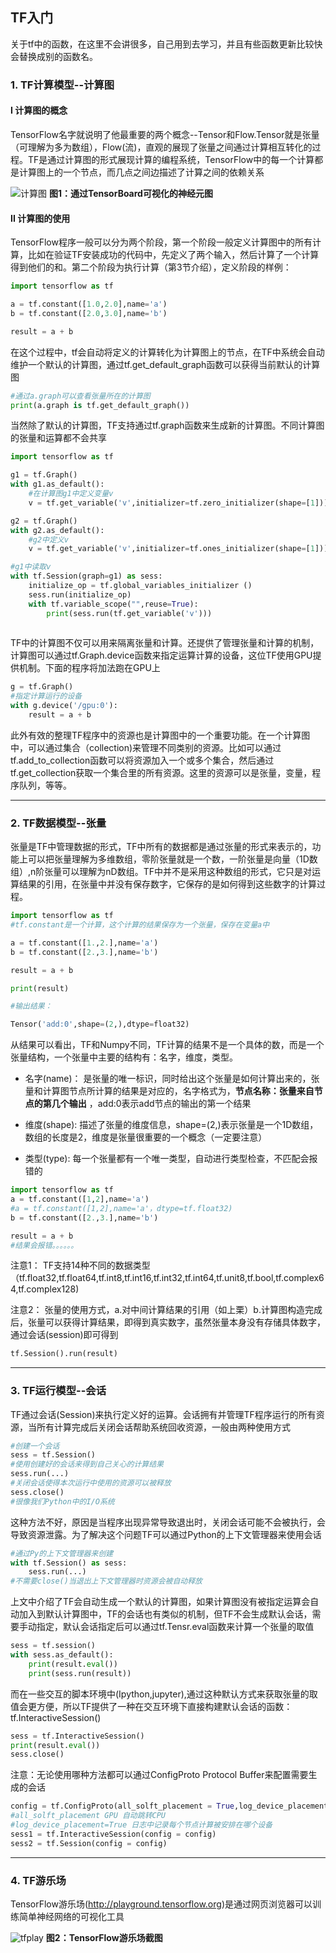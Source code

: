 ## TF入门

关于tf中的函数，在这里不会讲很多，自己用到去学习，并且有些函数更新比较快会替换成别的函数名。

### 1. TF计算模型--计算图

#### I 计算图的概念

TensorFlow名字就说明了他最重要的两个概念--Tensor和Flow.Tensor就是张量（可理解为多为数组），Flow(流)，直观的展现了张量之间通过计算相互转化的过程。TF是通过计算图的形式展现计算的编程系统，TensorFlow中的每一个计算都是计算图上的一个节点，而几点之间边描述了计算之间的依赖关系

![计算图](img/cmputeGraph.png)
**图1：通过TensorBoard可视化的神经元图**

#### II 计算图的使用

TensorFlow程序一般可以分为两个阶段，第一个阶段一般定义计算图中的所有计算，比如在验证TF安装成功的代码中，先定义了两个输入，然后计算了一个计算得到他们的和。第二个阶段为执行计算（第3节介绍），定义阶段的样例：

```python
import tensorflow as tf

a = tf.constant([1.0,2.0],name='a')
b = tf.constant([2.0,3.0],name='b')

result = a + b
```
在这个过程中，tf会自动将定义的计算转化为计算图上的节点，在TF中系统会自动维护一个默认的计算图，通过tf.get_default_graph函数可以获得当前默认的计算图

```python
#通过a.graph可以查看张量所在的计算图
print(a.graph is tf.get_default_graph())
```

当然除了默认的计算图，TF支持通过tf.graph函数来生成新的计算图。不同计算图的张量和运算都不会共享

```python
import tensorflow as tf

g1 = tf.Graph()
with g1.as_default():
	#在计算图g1中定义变量v
	v = tf.get_variable('v',initializer=tf.zero_initializer(shape=[1]))

g2 = tf.Graph()
with g2.as_default():
	#g2中定义v
	v = tf.get_variable('v',initializer=tf.ones_initializer(shape=[1]))

#g1中读取v
with tf.Session(graph=g1) as sess:
	initialize_op = tf.global_variables_initializer ()
	sess.run(initialize_op)
	with tf.variable_scope("",reuse=True):
		print(sess.run(tf.get_variable('v')))
	
```

TF中的计算图不仅可以用来隔离张量和计算。还提供了管理张量和计算的机制，计算图可以通过tf.Graph.device函数来指定运算计算的设备，这位TF使用GPU提供机制。下面的程序将加法跑在GPU上

```python
g = tf.Graph()
#指定计算运行的设备
with g.device('/gpu:0'):
	result = a + b
```

此外有效的整理TF程序中的资源也是计算图中的一个重要功能。在一个计算图中，可以通过集合（collection)来管理不同类别的资源。比如可以通过tf.add_to_collection函数可以将资源加入一个或多个集合，然后通过tf.get_collection获取一个集合里的所有资源。这里的资源可以是张量，变量，程序队列，等等。

---

### 2. TF数据模型--张量

张量是TF中管理数据的形式，TF中所有的数据都是通过张量的形式来表示的，功能上可以把张量理解为多维数组，零阶张量就是一个数，一阶张量是向量（1D数组）,n阶张量可以理解为nD数组。TF中并不是采用这种数组的形式，它只是对运算结果的引用，在张量中并没有保存数字，它保存的是如何得到这些数字的计算过程。

```python
import tensorflow as tf
#tf.constant是一个计算，这个计算的结果保存为一个张量，保存在变量a中

a = tf.constant([1.,2.],name='a')
b = tf.constant([2.,3.],name='b')

result = a + b

print(result)

#输出结果：

Tensor('add:0',shape=(2,),dtype=float32)
```

从结果可以看出，TF和Numpy不同，TF计算的结果不是一个具体的数，而是一个张量结构，一个张量中主要的结构有：名字，维度，类型。

+ 名字(name)： 是张量的唯一标识，同时给出这个张量是如何计算出来的，张量和计算图节点所计算的结果是对应的，名字格式为，**节点名称：张量来自节点的第几个输出** ，add:0表示add节点的输出的第一个结果

+ 维度(shape): 描述了张量的维度信息，shape=(2,)表示张量是一个1D数组，数组的长度是2，维度是张量很重要的一个概念（一定要注意）

+ 类型(type): 每一个张量都有一个唯一类型，自动进行类型检查，不匹配会报错的

```python
import tensorflow as tf
a = tf.constant([1,2],name='a')
#a = tf.constant([1,2],name='a'，dtype=tf.float32)
b = tf.constant([2.,3.],name='b')

result = a + b
#结果会报错。。。。。。
```
注意1： TF支持14种不同的数据类型（tf.float32,tf.float64,tf.int8,tf.int16,tf.int32,tf.int64,tf.unit8,tf.bool,tf.complex64,tf.complex128)

注意2： 张量的使用方式，a.对中间计算结果的引用（如上栗）b.计算图构造完成后，张量可以获得计算结果，即得到真实数字，虽然张量本身没有存储具体数字，通过会话(session)即可得到

```python
tf.Session().run(result)
```

---

### 3. TF运行模型--会话

TF通过会话(Session)来执行定义好的运算。会话拥有并管理TF程序运行的所有资源，当所有计算完成后关闭会话帮助系统回收资源，一般由两种使用方式

```python
#创建一个会话
sess = tf.Session()
#使用创建好的会话来得到自己关心的计算结果
sess.run(...)
#关闭会话使得本次运行中使用的资源可以被释放
sess.close()
#很像我们Python中的I/O系统
```

这种方法不好，原因是当程序出现异常导致退出时，关闭会话可能不会被执行，会导致资源泄露。为了解决这个问题TF可以通过Python的上下文管理器来使用会话

```python
#通过Py的上下文管理器来创建
with tf.Session() as sess:
	sess.run(...)
#不需要close()当退出上下文管理器时资源会被自动释放
```

上文中介绍了TF会自动生成一个默认的计算图，如果计算图没有被指定运算会自动加入到默认计算图中，TF的会话也有类似的机制，但TF不会生成默认会话，需要手动指定，默认会话指定后可以通过tf.Tensr.eval函数来计算一个张量的取值

```python
sess = tf.session()
with sess.as_default():
	print(result.eval())
	print(sess.run(result))
```

而在一些交互的脚本环境中(Ipython,jupyter),通过这种默认方式来获取张量的取值会更方便，所以TF提供了一种在交互环境下直接构建默认会话的函数：tf.InteractiveSession()

```python
sess = tf.InteractiveSession()
print(result.eval())
sess.close()
```

注意：无论使用哪种方法都可以通过ConfigProto Protocol Buffer来配置需要生成的会话

```python
config = tf.ConfigProto(all_solft_placement = True,log_device_placement=True)
#all_solft_placement GPU 自动跳转CPU
#log_device_placement=True 日志中记录每个节点计算被安排在哪个设备
sess1 = tf.InteractiveSession(config = config)
sess2 = tf.Session(config = config)
```

------

### 4. TF游乐场

TensorFlow游乐场(http://playground.tensorflow.org)是通过网页浏览器可以训练简单神经网络的可视化工具

![tfplay](img/tfplay.png)
**图2：TensorFlow游乐场截图**



